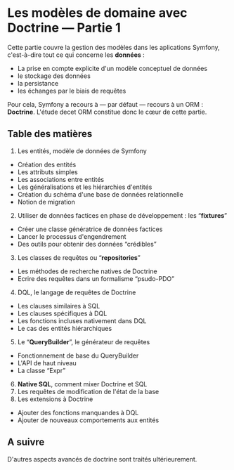 # Les modèles de domaine avec Doctrine — Partie 1

Cette partie couvre la gestion des modèles dans les aplications Symfony, c'est-à-dire tout ce qui concerne les **données** :
* La prise en compte explicite d'un modèle conceptuel de données
* le stockage des données
* la persistance
* les échanges par le biais de requêtes

Pour cela, Symfony a recours à — par défaut — recours à un ORM : **Doctrine**. L'étude decet ORM constitue donc le cœur de cette partie.

## Table des matières

1. Les entités, modèle de données de Symfony
  * Création des entités
  * Les attributs simples
  * Les associations entre entités
  * Les généralisations et les hiérarchies d'entités
  * Création du schéma d'une base de données relationnelle
  * Notion de migration
2. Utiliser de données factices en phase de développement : les “**fixtures**”
  * Créer une classe génératrice de données factices
  * Lancer le processus d'engendrement
  * Des outils pour obtenir des données “crédibles”
3. Les classes de requêtes ou “**repositories**”
  * Les méthodes de recherche natives de Doctrine
  * Ecrire des requêtes dans un formalisme “psudo-PDO”
4. DQL, le langage de requêtes de Doctrine
  * Les clauses similaires à SQL
  * Les clauses spécifiques à DQL
  * Les fonctions incluses nativement dans DQL
  * Le cas des entités hiérarchiques
5. Le “**QueryBuilder**”, le générateur de requêtes
  * Fonctionnement de base du QueryBuilder
  * L'API de haut niveau
  * La classe “Expr”
6. **Native SQL**, comment mixer Doctrine et SQL
7. Les requêtes de modification de l'état de la base
8. Les extensions à Doctrine
  * Ajouter des fonctions manquandes à DQL
  * Ajouter de nouveaux comportements aux entités


## A suivre

D'autres aspects avancés de doctrine sont traités ultérieurement.
